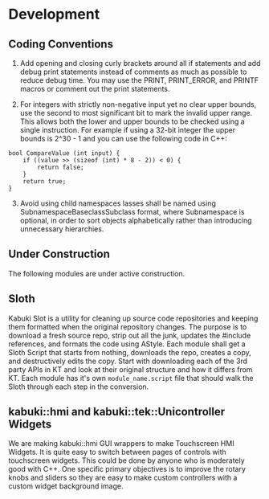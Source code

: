 ﻿﻿﻿﻿﻿﻿﻿﻿﻿﻿﻿﻿﻿﻿﻿﻿﻿﻿﻿﻿﻿﻿﻿﻿﻿﻿﻿﻿# Development## Coding Conventions1. Add opening and closing curly brackets around all if statements and add debug print statements instead of comments as much as possible to reduce debug time. You may  use the PRINT, PRINT_ERROR, and PRINTF macros or comment out the print statements.2. For integers with strictly non-negative input yet no clear upper bounds, use the second to most significant bit to mark the invalid upper range. This allows both the lower and upper bounds to be checked using a single instruction. For example if using a 32-bit integer the upper bounds is 2^30 - 1 and you can use the following code in C++:```bool CompareValue (int input) {    if ((value >> (sizeof (int) * 8 - 2)) < 0) {        return false;    }    return true;}```3. Avoid using child namespaces lasses shall be named using SubnamespaceBaseclassSubclass format, where Subnamespace is optional, in order to sort objects alphabetically rather than introducing unnecessary hierarchies.## Under ConstructionThe following modules are under active construction.## SlothKabuki Slot is a utility for cleaning up source code repositories and keeping them formatted when the original repository changes. The purpose is to download a fresh source repo, strip out all the junk, updates the #include references, and formats the code using AStyle. Each module shall get a Sloth Script that starts from nothing, downloads the repo, creates a copy, and destructively edits the copy. Start with downloading each of the 3rd party APIs in KT and look at their original structure and how it differs from KT. Each module has it's own ```module_name.script``` file that should walk the Sloth through each step in the conversion.## kabuki::hmi and kabuki::tek::Unicontroller WidgetsWe are making kabuki::hmi GUI wrappers to make Touchscreen HMI Widgets. It is quite easy to switch between pages of controls with touchscreen widgets. This could be done by anyone who is moderately good with C++. One specific primary objectives is to improve the rotary knobs and sliders so they are easy to make custom controllers with a custom widget background image.